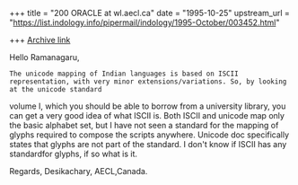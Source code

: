 +++
title = "200 ORACLE at wl.aecl.ca"
date = "1995-10-25"
upstream_url = "https://list.indology.info/pipermail/indology/1995-October/003452.html"

+++
[Archive link](https://list.indology.info/pipermail/indology/1995-October/003452.html)

Hello Ramanagaru,

	The unicode mapping of Indian languages is based on ISCII representation, with very minor extensions/variations. So, by looking at the unicode standard
volume I, which you should be able to borrow from a university library, you can
get a very good idea of what ISCII is. Both ISCII and unicode map only the
basic alphabet set, but I have not seen a standard for the mapping of glyphs 
required to compose the scripts anywhere. Unicode doc specifically states
that glyphs are not part of the standard. I don't know if ISCII has any standardfor glyphs, if so what is it.

Regards,
Desikachary,
AECL,Canada.






